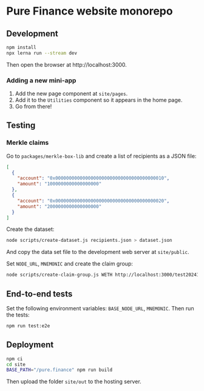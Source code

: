 # Pure Finance website monorepo

## Development

```sh
npm install
npx lerna run --stream dev
```

Then open the browser at http://localhost:3000.

### Adding a new mini-app

1. Add the new page component at `site/pages`.
1. Add it to the `Utilities` component so it appears in the home page.
1. Go from there!

## Testing

### Merkle claims

Go to `packages/merkle-box-lib` and create a list of recipients as a JSON file:

```json
[
  {
    "account": "0x0000000000000000000000000000000000000010",
    "amount": "1000000000000000000"
  },
  {
    "account": "0x0000000000000000000000000000000000000020",
    "amount": "2000000000000000000"
  }
]
```

Create the dataset:

```sh
node scripts/create-dataset.js recipients.json > dataset.json
```

And copy the data set file to the development web server at `site/public`.

Set `NODE_URL`, `MNEMONIC` and create the claim group:

```sh
node scripts/create-claim-group.js WETH http://localhost:3000/test20241231.json 2024-12-31
```

## End-to-end tests

Set the following environment variables: `BASE_NODE_URL`, `MNEMONIC`.
Then run the tests:

```sh
npm run test:e2e
```

## Deployment

```sh
npm ci
cd site
BASE_PATH="/pure.finance" npm run build
```

Then upload the folder `site/out` to the hosting server.
